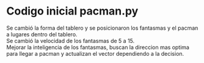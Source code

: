 # Codigo inicial pacman.py

Se cambió la forma del tablero y se posicionaron los fantasmas y el pacman a lugares dentro del tablero.\
Se cambió la velocidad de los fantasmas de 5 a 15.\
Mejorar la inteligencia de los fantasmas, buscan la direccion mas optima para llegar a pacman y actualizan el vector dependiendo a la decision.

